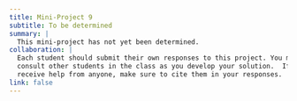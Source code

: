 ```yaml
---
title: Mini-Project 9
subtitle: To be determined
summary: |
  This mini-project has not yet been determined.
collaboration: |
  Each student should submit their own responses to this project. You may
  consult other students in the class as you develop your solution.  If you
  receive help from anyone, make sure to cite them in your responses. 
link: false
---
```


